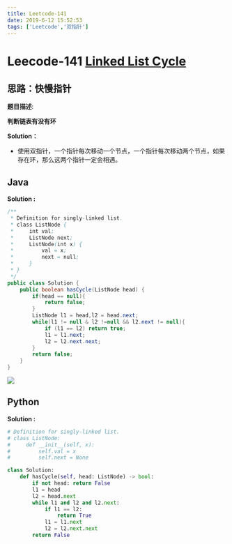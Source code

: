 ```yaml
---
title: Leetcode-141
date: 2019-6-12 15:52:53
tags: ['Leetcode','双指针']
---
```


# Leecode-141 [Linked List Cycle](https://leetcode-cn.com/problems/linked-list-cycle/)

## 思路：快慢指针

**题目描述**:

**判断链表有没有环**



**Solution：**

- 使用双指针，一个指针每次移动一个节点，一个指针每次移动两个节点，如果存在环，那么这两个指针一定会相遇。



<!--more-->



## Java

**Solution :**

```java
/**
 * Definition for singly-linked list.
 * class ListNode {
 *     int val;
 *     ListNode next;
 *     ListNode(int x) {
 *         val = x;
 *         next = null;
 *     }
 * }
 */
public class Solution {
    public boolean hasCycle(ListNode head) {
        if(head == null){
            return false;
        }
        ListNode l1 = head,l2 = head.next;
        while(l1 != null & l2 !=null && l2.next != null){
            if (l1 == l2) return true;
            l1 = l1.next;
            l2 = l2.next.next;
        }
        return false;
    }
}
```



![](https://zhuuu-bucket.oss-cn-beijing.aliyuncs.com/img/20200310194816.png)



## Python 

**Solution :**

```python
# Definition for singly-linked list.
# class ListNode:
#     def __init__(self, x):
#         self.val = x
#         self.next = None

class Solution:
    def hasCycle(self, head: ListNode) -> bool:
        if not head: return False
        l1 = head
        l2 = head.next
        while l1 and l2 and l2.next:
            if l1 == l2:
                return True
            l1 = l1.next
            l2 = l2.next.next
        return False
```



